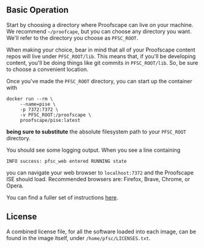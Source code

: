 ## Basic Operation

Start by choosing a directory where Proofscape can live on your machine. We recommend
`~/proofcape`, but you can choose any directory you want. We'll refer to the
directory you choose as `PFSC_ROOT`.

When making your choice, bear in mind that all of your Proofscape content
repos will live under `PFSC_ROOT/lib`. This means that, if you'll be developing
content, you'll be doing things like git commits in `PFSC_ROOT/lib`.
So, be sure to choose a convenient location.

Once you've made the `PFSC_ROOT` directory, you can start up the container with

```shell
docker run --rm \
     --name=pise \
     -p 7372:7372 \
     -v PFSC_ROOT:/proofscape \
     proofscape/pise:latest
```

**being sure to substitute** the absolute filesystem path to your `PFSC_ROOT`
directory.

You should see some logging output.
When you see a line containing

    INFO success: pfsc_web entered RUNNING state

you can navigate your web browser to ``localhost:7372`` and the Proofscape ISE
should load. Recommended browsers are: Firefox, Brave, Chrome, or Opera.

You can find a fuller set of instructions
[here](https://proofscape.org/pise/running_the_ise/basic.html).


## License

A combined license file, for all the software loaded into each image, can be
found in the image itself, under `/home/pfsc/LICENSES.txt`.
